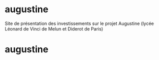 augustine
=========

Site de présentation des investissements sur le projet Augustine (lycée Léonard de Vinci de Melun et Diderot de Paris)
# augustine
